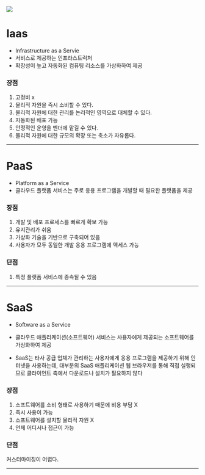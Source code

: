 ![](https://www.whatap.io/ko/blog/9/img/iaas_paas_saas3.webp) <br/>

# Iaas

- Infrastructure as a Servie
- 서비스로 제공하는 인프라스트럭처
- 확장성이 높고 자동화된 컴퓨팅 리소스를 가상화하여 제공

### 장점

1. 고정비 x
2. 물리적 자원을 즉시 소비할 수 있다.
3. 물리적 자원에 대한 관리를 논리적인 영역으로 대체할 수 있다.
4. 자동화된 배포 가능
5. 안정적인 운영을 벤더에 맡길 수 있다.
6. 물리적 자원에 대한 규모의 확장 또는 축소가 자유롭다.

---

# PaaS

- Platform as a Service
- 클라우드 플랫폼 서비스는 주로 응용 프로그램을 개발할 때 필요한 플랫폼을 제공

### 장점

1. 개발 및 배포 프로세스를 빠르게 확보 가능
2. 유지관리가 쉬움
3. 가상화 기술을 기반으로 구축되어 있음
4. 사용자가 모두 동일한 개발 응용 프로그램에 액세스 가능

### 단점

1. 특정 플랫폼 서비스에 종속될 수 있음

---

# SaaS

- Software as a Service

- 클라우드 애플리케이션(소프트웨어) 서비스는 사용자에게 제공되는 소프트웨어를 가상화하여 제공
- SaaS는 타사 공급 업체가 관리하는 사용자에게 응용 프로그램을 제공하기 위해 인터넷을 사용하는데, 대부분의 SaaS 애플리케이션 웹 브라우저를 통해 직접 실행되므로 클라이언트 측에서 다운로드나 설치가 필요하지 않다

### 장점

1. 소프트웨어를 소비 형태로 사용하기 때문에 비용 부담 X
2. 즉시 사용이 가능
3. 소프트웨어를 설치할 물리적 자원 X
4. 언제 어디서나 접근이 가능

### 단점

커스터마이징이 어렵다.

---
